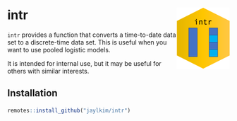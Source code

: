 
<!-- README.md is generated from README.Rmd. Please edit that file -->
<!-- badges: start -->

# intr <img src='man/figures/logo.png' align="right" height="139" />

<!-- badges: end -->

`intr` provides a function that converts a time-to-date data set to a
discrete-time data set. This is useful when you want to use pooled
logistic models.

It is intended for internal use, but it may be useful for others with
similar interests.

## Installation

``` r
remotes::install_github("jaylkim/intr")
```

